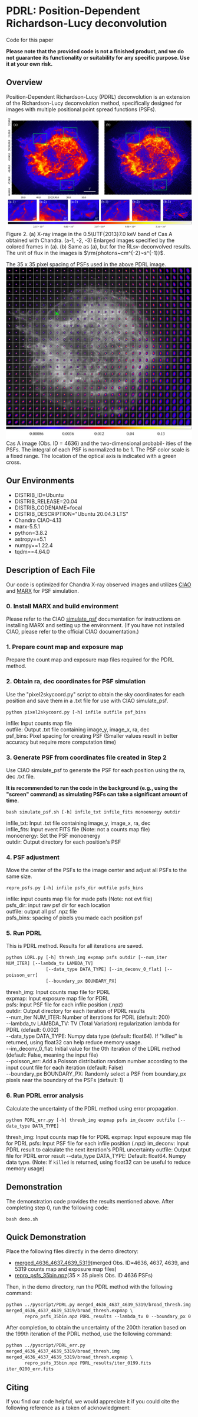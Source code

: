 # PDRL: Position-Dependent Richardson-Lucy deconvolution
Code for this paper

**Please note that the provided code is not a finished product, and we do not guarantee its functionality or suitability for any specific purpose. Use it at your own risk.**

## Overview
Position-Dependent Richardson-Lucy (PDRL) deconvolution is an extension of the Richardson-Lucy deconvolution method, specifically designed for images with multiple positional point spread functions (PSFs).

![001](figures/casA_PDRL.jpg)<br>
Figure 2. (a) X-ray image in the 0.5\UTF{2013}7.0 keV band of Cas A obtained with Chandra. (a-1, -2, -3) Enlarged images specified by the colored frames in (a). (b) Same as (a), but for the RLsv-deconvolved results. The unit of flux in the images is $\rm{photons~cm^{-2}~s^{-1}}$.

The 35 x 35 pixel spacing of PSFs used in the above PDRL image.
![002](figures/PSFs_35bin.jpg)
Cas A image (Obs. ID = 4636) and the two-dimensional probabil- ities of the PSFs. The integral of each PSF is normalized to be 1. The PSF color scale is a fixed range. The location of the optical axis is indicated with a green cross.

## Our Environments
* DISTRIB_ID=Ubuntu
* DISTRIB_RELEASE=20.04
* DISTRIB_CODENAME=focal
* DISTRIB_DESCRIPTION="Ubuntu 20.04.3 LTS"
* Chandra CIAO-4.13
* marx-5.5.1
* python=3.8.2
* astropy==5.1
* numpy==1.22.4
* tqdm==4.64.0

## Description of Each File
Our code is optimized for Chandra X-ray observed images and utilizes [CIAO](https://cxc.cfa.harvard.edu/ciao/ahelp/merge_obs.html) and [MARX](https://space.mit.edu/ASC/MARX/) for PSF simulation.

### 0. Install MARX and build environment
Please refer to the CIAO [simulate_psf](https://cxc.cfa.harvard.edu/ciao/ahelp/simulate_psf.html) documentation for instructions on installing MARX and setting up the environment. (If you have not installed CIAO, please refer to the official CIAO documentation.)

### 1. Prepare count map and exposure map
Prepare the count map and exposure map files required for the PDRL method.

### 2. Obtain ra, dec coordinates for PSF simulation
Use the "pixel2skycoord.py" script to obtain the sky coordinates for each position and save them in a .txt file for use with CIAO simulate_psf.
```
python pixel2skycoord.py [-h] infile outfile psf_bins
```
infile: Input counts map file<br>
outfile: Output .txt file containing image_y, image_x, ra, dec<br>
psf_bins: Pixel spacing for creating PSF (Smaller values result in better accuracy but require more computation time)

### 3. Generate PSF from coordinates file created in Step 2
Use CIAO simulate_psf to generate the PSF for each position using the ra, dec .txt file. 

**It is recommended to run the code in the background (e.g., using the "screen" command) as simulating PSFs can take a significant amount of time.**
```
bash simulate_psf.sh [-h] infile_txt infile_fits monoenergy outdir
```
infile_txt: Input .txt file containing image_y, image_x, ra, dec<br>
infile_fits: Input event FITS file (Note: not a counts map file)<br>
monoenergy: Set the PSF monoenergy<br>
outdir: Output directory for each position's PSF

### 4. PSF adjustment
Move the center of the PSFs to the image center and adjust all PSFs to the same size.
```
repro_psfs.py [-h] infile psfs_dir outfile psfs_bins
```
infile: input counts map file for made psfs (Note: not evt file)<br>
psfs_dir: input raw psf dir for each location<br>
outfile: output all psf .npz file<br>
psfs_bins: spacing of pixels you made each position psf<br>

### 5. Run PDRL
This is PDRL method. Results for all iterations are saved.
```
python LDRL.py [-h] thresh_img expmap psfs outdir [--num_iter NUM_ITER] [--lambda_tv LAMBDA_TV]
               [--data_type DATA_TYPE] [--im_deconv_0_flat] [--poisson_err]
               [--boundary_px BOUNDARY_PX]
```

thresh_img: Input counts map file for PDRL<br>
expmap: Input exposure map file for PDRL<br>
psfs: Input PSF file for each infile position (.npz)<br>
outdir: Output directory for each iteration of PDRL results<br>
--num_iter NUM_ITER: Number of iterations for PDRL (default: 200)<br>
--lambda_tv LAMBDA_TV: TV (Total Variation) regularization lambda for PDRL (default: 0.002)<br>
--data_type DATA_TYPE: Numpy data type (default: float64). If "killed" is returned, using float32 can help reduce memory usage.<br>
--im_deconv_0_flat: Initial value for the 0th iteration of the LDRL method (default: False, meaning the input file)<br>
--poisson_err: Add a Poisson distribution random number according to the input count file for each iteration (default: False)<br>
--boundary_px BOUNDARY_PX: Randomly select a PSF from boundary_px pixels near the boundary of the PSFs (default: 1)

### 6. Run PDRL error analysis
Calculate the uncertainty of the PDRL method using error propagation.
```
python PDRL_err.py [-h] thresh_img expmap psfs im_deconv outfile [--data_type DATA_TYPE]
```

thresh_img: Input counts map file for PDRL
expmap: Input exposure map file for PDRL
psfs: Input PSF file for each infile position (.npz)
im_deconv: Input PDRL result to calculate the next iteration's PDRL uncertainty
outfile: Output file for PDRL error result
--data_type DATA_TYPE: Default: float64. Numpy data type. (Note: If `killed` is returned, using float32 can be useful to reduce memory usage)

## Demonstration
The demonstration code provides the results mentioned above. After completing step 0, run the following code:
```
bash demo.sh
```

## Quick Demonstration
Place the following files directly in the demo directory:
* [merged_4636_4637_4639_5319](https://drive.google.com/file/d/1jNSmAmFOXCZtuikxnf2gb5QXl2mmt0Gg/view?usp=share_link)(merged Obs. ID=4636, 4637, 4639, and 5319 counts map and exposure map files)
* [repro_psfs_35bin.npz](https://drive.google.com/file/d/1qa6gsLghqQbbsElNKirOgW-UdVKlTzIv/view?usp=share_link)(35 × 35 pixels Obs. ID 4636 PSFs)

Then, in the demo directory, run the PDRL method with the following command:
```
python ../pyscript/PDRL.py merged_4636_4637_4639_5319/broad_thresh.img merged_4636_4637_4639_5319/broad_thresh.expmap \
       repro_psfs_35bin.npz PDRL_results --lambda_tv 0 --boundary_px 0
```

After completion, to obtain the uncertainty of the 200th iteration based on the 199th iteration of the PDRL method, use the following command:

```
python ../pyscript/PDRL_err.py merged_4636_4637_4639_5319/broad_thresh.img merged_4636_4637_4639_5319/broad_thresh.expmap \
       repro_psfs_35bin.npz PDRL_results/iter_0199.fits iter_0200_err.fits
```

## Citing
If you find our code helpful, we would appreciate it if you could cite the following reference as a token of acknowledgment:
